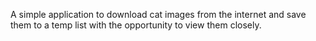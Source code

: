 A simple application to download cat images from the internet and save them to a temp list with the opportunity to view them closely.
